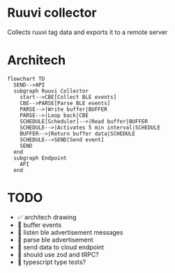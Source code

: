 # Ruuvi collector

Collects ruuvi tag data and exports it to a remote server

# Architech

```mermaid
flowchart TD
  SEND-->API
  subgraph Ruuvi Collector
    start-->CBE[Collect BLE events]
    CBE-->PARSE[Parse BLE events]
    PARSE-->|Write buffer|BUFFER
    PARSE-->|Loop back|CBE
    SCHEDULE[Scheduler]-->|Read buffer|BUFFER
    SCHEDULE-->|Activates 5 min interval|SCHEDULE
    BUFFER-->|Return buffer data|SCHEDULE
    SCHEDULE-->SEND[Send event]
    SEND
  end
  subgraph Endpoint
    API
  end
```

# TODO

- ✅ architech drawing
- 🚫 buffer events
- 🚫 listen ble advertisement messages
- 🚫 parse ble advertisement 
- 🚫 send data to cloud endpoint
- 🚫 should use zod and tRPC?
- 🚫 typescript type tests?
